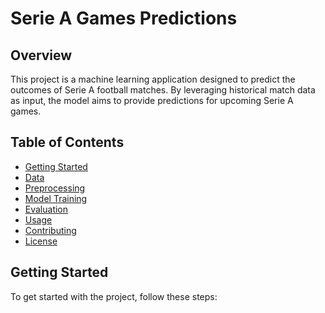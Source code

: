 # Serie A Games Predictions

## Overview

This project is a machine learning application designed to predict the outcomes of Serie A football matches. By leveraging historical match data as input, the model aims to provide predictions for upcoming Serie A games.

## Table of Contents

- [Getting Started](#getting-started)
- [Data](#data)
- [Preprocessing](#preprocessing)
- [Model Training](#model-training)
- [Evaluation](#evaluation)
- [Usage](#usage)
- [Contributing](#contributing)
- [License](#license)

## Getting Started

To get started with the project, follow these steps:

